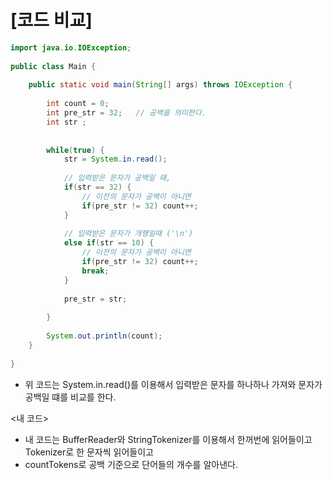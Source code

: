 # [코드 비교]
```java
import java.io.IOException;
 
public class Main {
 
	public static void main(String[] args) throws IOException {
 
		int count = 0;
		int pre_str = 32;	// 공백을 의미한다.
		int str ;
		
		
		while(true) {
			str = System.in.read();
            
			// 입력받은 문자가 공백일 때,
			if(str == 32) {
				// 이전의 문자가 공백이 아니면
				if(pre_str != 32) count++;
			}
 
			// 입력받은 문자가 개행일때 ('\n')
			else if(str == 10) {
				// 이전의 문자가 공백이 아니면
				if(pre_str != 32) count++;
				break;
			}
			
			pre_str = str;
			
		}
		
		System.out.println(count);
	}
 
}
```
- 위 코드는 System.in.read()를 이용해서 입력받은 문자를 하나하나 가져와 문자가 공백일 떄를 비교를 한다.

<내 코드>
- 내 코드는 BufferReader와 StringTokenizer를 이용해서 한꺼번에 읽어들이고 Tokenizer로 한 문자씩 읽어들이고
- countTokens로 공백 기준으로 단어들의 개수를 알아낸다.